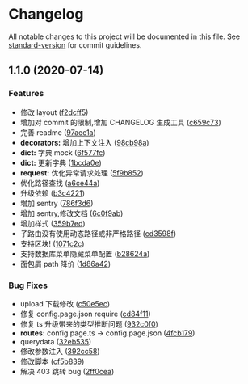 # Changelog

All notable changes to this project will be documented in this file. See [standard-version](https://github.com/conventional-changelog/standard-version) for commit guidelines.

## 1.1.0 (2020-07-14)

### Features

- 修改 layout ([f2dcff5](https://github.com/MyCupOfTeaOo/react-scaffold/commit/f2dcff5383086bc312aec16817daa94e62791d84))
- 增加对 commit 的限制,增加 CHANGELOG 生成工具 ([c659c73](https://github.com/MyCupOfTeaOo/react-scaffold/commit/c659c7350273ba391f894f8c5d291521feaa20b8))
- 完善 readme ([97aee1a](https://github.com/MyCupOfTeaOo/react-scaffold/commit/97aee1a4fef590ba1471378ec1146369ab5390c6))
- **decorators:** 增加上下文注入 ([98cb98a](https://github.com/MyCupOfTeaOo/react-scaffold/commit/98cb98ac49104c9b43b1c385a889727f54b6590e))
- **dict:** 字典 mock ([6f577fc](https://github.com/MyCupOfTeaOo/react-scaffold/commit/6f577fc5da6bc735b69dc2a0d11c31d4b6ce91a2))
- **dict:** 更新字典 ([1bcda0e](https://github.com/MyCupOfTeaOo/react-scaffold/commit/1bcda0e1b69c43fc313a90d06150de6de3787d3f))
- **request:** 优化异常请求处理 ([5f9b852](https://github.com/MyCupOfTeaOo/react-scaffold/commit/5f9b852dae460e76ab46a33c6ee68ac89d1d5cfc))
- 优化路径查找 ([a6ce44a](https://github.com/MyCupOfTeaOo/react-scaffold/commit/a6ce44a1b59beac2e0acb5f7a9be47ea84d38be3))
- 升级依赖 ([b3c4221](https://github.com/MyCupOfTeaOo/react-scaffold/commit/b3c4221987c74706acc3b56576a1cb7e2d1eb9dd))
- 增加 sentry ([786f3d6](https://github.com/MyCupOfTeaOo/react-scaffold/commit/786f3d61b58a1934a0a9a3e4eefbfd954f8df57d))
- 增加 sentry,修改文档 ([6c0f9ab](https://github.com/MyCupOfTeaOo/react-scaffold/commit/6c0f9ab48079ebac9716cf380a0b624f6aec34ae))
- 增加样式 ([359b7ed](https://github.com/MyCupOfTeaOo/react-scaffold/commit/359b7ed6c8244122feff4c6d4f6eb84acfa3a5bb))
- 子路由没有使用动态路径或非严格路径 ([cd3598f](https://github.com/MyCupOfTeaOo/react-scaffold/commit/cd3598f40aac11be0a71bca68fca1debdcb25a9b))
- 支持区块! ([1071c2c](https://github.com/MyCupOfTeaOo/react-scaffold/commit/1071c2c196457192b9063abe68d24198a8c08196))
- 支持数据库菜单隐藏菜单配置 ([b28624a](https://github.com/MyCupOfTeaOo/react-scaffold/commit/b28624a8a1a0490be50e7cd409d291c13cb4749e))
- 面包屑 path 降价 ([1d86a42](https://github.com/MyCupOfTeaOo/react-scaffold/commit/1d86a4206cbb5d9d47b2411a14c9c65eb51f79c7))

### Bug Fixes

- upload 下载修改 ([c50e5ec](https://github.com/MyCupOfTeaOo/react-scaffold/commit/c50e5ec9c595ded1cda398934001cfa610298330))
- 修复 config.page.json require ([cd84f11](https://github.com/MyCupOfTeaOo/react-scaffold/commit/cd84f11ccf606168ab35aa4924411f644fffc981))
- 修复 ts 升级带来的类型推断问题 ([932c0f0](https://github.com/MyCupOfTeaOo/react-scaffold/commit/932c0f0f8c6db273738409f3beba159a431203f2))
- **routes:** config.page.ts -> config.page.json ([4fcb179](https://github.com/MyCupOfTeaOo/react-scaffold/commit/4fcb17906164e428c5db55732e91ff78813bbccc))
- querydata ([32eb535](https://github.com/MyCupOfTeaOo/react-scaffold/commit/32eb535b4361a12601a107b765c1bb93fc6db191))
- 修改参数注入 ([392cc58](https://github.com/MyCupOfTeaOo/react-scaffold/commit/392cc589feca62c9ea33ea1690f17c778b56115e))
- 修改脚本 ([cf5b839](https://github.com/MyCupOfTeaOo/react-scaffold/commit/cf5b8392868ee8e546b9aa68a74df47f59331e62))
- 解决 403 跳转 bug ([2ff0cea](https://github.com/MyCupOfTeaOo/react-scaffold/commit/2ff0cea6acd0b6fd43c7b9c71f52e8b7d3bb5377))
